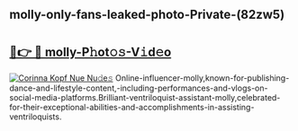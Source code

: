## molly-only-fans​-leaked-photo​-Private-(82zw5)


# <h2><a href="https://mediaupload.pro?title=molly&ref=git">🔗👉 🔴 molly-P𝚑ot𝚘𝚜-V𝚒d𝚎o</a></h2>

[![Corinna Kopf Nue Nu𝚍e𝚜](https://i.imgur.com/0qMVB7G.gif)](https://mediaupload.pro?title=molly&ref=git)
Online-influencer-molly,known-for-publishing-dance-and-lifestyle-content,-including-performances-and-vlogs-on-social-media-platforms.Brilliant-ventriloquist-assistant-molly,celebrated-for-their-exceptional-abilities-and-accomplishments-in-assisting-ventriloquists.  